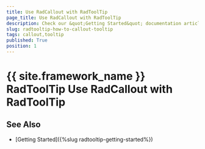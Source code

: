 ```yaml
---
title: Use RadCallout with RadToolTip
page_title: Use RadCallout with RadToolTip
description: Check our &quot;Getting Started&quot; documentation article for the RadToolTip {{ site.framework_name }} control.
slug: radtooltip-how-to-callout-tooltip
tags: callout,tooltip
published: True
position: 1
---
```


# {{ site.framework_name }} RadToolTip Use RadCallout with RadToolTip

## See Also
 * [Getting Started]({%slug radtooltip-getting-started%})
